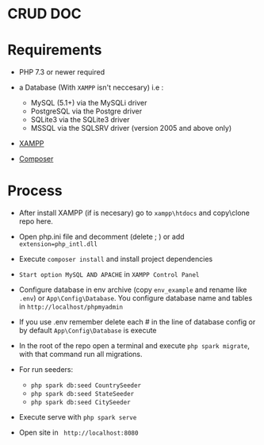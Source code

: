 # CRUD DOC

# Requirements

* PHP 7.3 or newer required

* a Database (With `XAMPP` isn't neccesary) i.e : 
    * MySQL (5.1+) via the MySQLi driver
    * PostgreSQL via the Postgre driver
    * SQLite3 via the SQLite3 driver
    * MSSQL via the SQLSRV driver (version 2005 and above only)

* [XAMPP]('https://www.apachefriends.org/download.html')

* [Composer]('https://getcomposer.org/download/')

# Process

* After install XAMPP (if is necesary) go to `xampp\htdocs` and copy\clone repo here.

* Open php.ini file and decomment (delete ; ) or add `extension=php_intl.dll`

* Execute `composer install` and install project dependencies

* `Start option MySQL AND APACHE` in `XAMPP Control Panel`

* Configure database in env archive (copy `env_example` and rename like `.env`) or `App\Config\Database`. You configure database name and tables in `http://localhost/phpmyadmin`

* If you use .env remember delete each # in the line of database config or by default `App\Config\Database` is execute

* In the root of the repo open a terminal and execute `php spark migrate`, with that command run all migrations.

* For run seeders: 
    * `php spark db:seed CountrySeeder`
    * `php spark db:seed StateSeeder`
    * `php spark db:seed CitySeeder`

* Execute serve with `php spark serve`

* Open site in ` http://localhost:8080`
